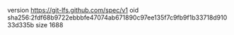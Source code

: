version https://git-lfs.github.com/spec/v1
oid sha256:2fdf68b9722ebbbfe47074ab671890c97ee135f7c9fb9f1b33718d91033d335b
size 1688
